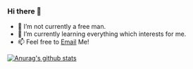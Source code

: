 ### Hi there 👋
- 🔭  I’m not currently a free man.
- 🌱  I’m currently learning everything which interests for me.
- 📫  Feel free to [Email](mailto::ketchupz@qq.com) Me!

[![Anurag's github stats](https://github-readme-stats.vercel.app/api?username=LieLieLieKey&show_icons=true&count_private=true&theme=radical)](https://github.com/anuraghazra/github-readme-stats)
<!--
**LieLieLiekey/LieLieLieKey** is a ✨ _special_ ✨ repository because its `README.md` (this file) appears on your GitHub profile.

Here are some ideas to get you started:

- 🔭 I’m currently working on ...
- 🌱 I’m currently learning ...
- 👯 I’m looking to collaborate on ...
- 🤔 I’m looking for help with ...
- 💬 Ask me about ...
- 📫 How to reach me: ...
- 😄 Pronouns: ...
- ⚡ Fun fact: ...
-->
